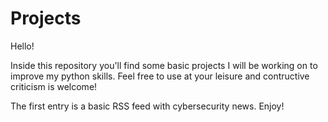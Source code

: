 # Projects


Hello!

Inside this repository you'll find some basic projects I will be working on to improve my python skills.  Feel free to use at your leisure and contructive criticism is welcome!

The first entry is a basic RSS feed with cybersecurity news.  Enjoy!
